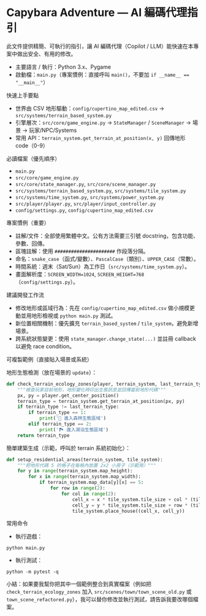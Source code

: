 # Capybara Adventure — AI 編碼代理指引

此文件提供精簡、可執行的指引，讓 AI 編碼代理（Copilot / LLM）能快速在本專案中做出安全、有用的修改。

- 主要語言 / 執行：Python 3.x、Pygame
- 啟動檔：`main.py`（專案慣例：直接呼叫 `main()`，不要加 `if __name__ == "__main__"`）

快速上手要點

- 世界由 CSV 地形驅動：`config/cupertino_map_edited.csv` → `src/systems/terrain_based_system.py`
- 引擎層次：`src/core/game_engine.py` -> `StateManager` / `SceneManager` -> 場景 -> 玩家/NPC/Systems
- 常用 API：`terrain_system.get_terrain_at_position(x, y)` 回傳地形 code（0-9）

必讀檔案（優先順序）

- `main.py`
- `src/core/game_engine.py`
- `src/core/state_manager.py`, `src/core/scene_manager.py`
- `src/systems/terrain_based_system.py`, `src/systems/tile_system.py`
- `src/systems/time_system.py`, `src/systems/power_system.py`
- `src/player/player.py`, `src/player/input_controller.py`
- `config/settings.py`, `config/cupertino_map_edited.csv`

專案慣例（重要）

- 註解/文件：全部使用繁體中文。公有方法需要三引號 docstring，包含功能、參數、回傳。
- 區塊註解：使用 `######################` 作段落分隔。
- 命名：`snake_case`（函式/變數）、`PascalCase`（類別）、`UPPER_CASE`（常數）。
- 時間系統：週末（Sat/Sun）為工作日（`src/systems/time_system.py`）。
- 畫面解析度：`SCREEN_WIDTH=1024`, `SCREEN_HEIGHT=768`（`config/settings.py`）。

建議開發工作流

- 修改地形或區域行為：先在 `config/cupertino_map_edited.csv` 做小規模更動並用地形檢視或 `python main.py` 測試。
- 新位置相關機制：優先擴充 `terrain_based_system` / `tile_system`，避免新增場景。
- 跨系統狀態變更：使用 `state_manager.change_state(...)` 並註冊 callback 以避免 race condition。

可複製範例（直接貼入場景或系統）

地形生態檢測（放在場景的 `update`）：

```python
def check_terrain_ecology_zones(player, terrain_system, last_terrain_type):
    """檢查玩家目前地形，地形變化時印出生態訊息並回傳當前地形代碼"""
    px, py = player.get_center_position()
    terrain_type = terrain_system.get_terrain_at_position(px, py)
    if terrain_type != last_terrain_type:
        if terrain_type == 1:
            print('🌲 進入森林生態區域')
        elif terrain_type == 2:
            print('🏞️ 進入湖泊生態區域')
    return terrain_type
```

簡單建築生成（示範，呼叫於 terrain 系統初始化）：

```python
def setup_residential_areas(terrain_system, tile_system):
    """把地形代碼 5 的格子在每格內放置 2x2 小房子（示範用）"""
    for y in range(terrain_system.map_height):
        for x in range(terrain_system.map_width):
            if terrain_system.map_data[y][x] == 5:
                for row in range(2):
                    for col in range(2):
                        cell_x = x * tile_system.tile_size + col * (tile_system.tile_size // 2)
                        cell_y = y * tile_system.tile_size + row * (tile_system.tile_size // 2)
                        tile_system.place_house((cell_x, cell_y))
```

常用命令

- 執行遊戲：

```
python main.py
```

- 執行測試：

```
python -m pytest -q
```

小結：如果要我幫你把其中一個範例整合到真實檔案（例如把 `check_terrain_ecology_zones` 加入 `src/scenes/town/town_scene_old.py` 或 `town_scene_refactored.py`），我可以替你修改並執行測試，請告訴我要改哪個檔案。
